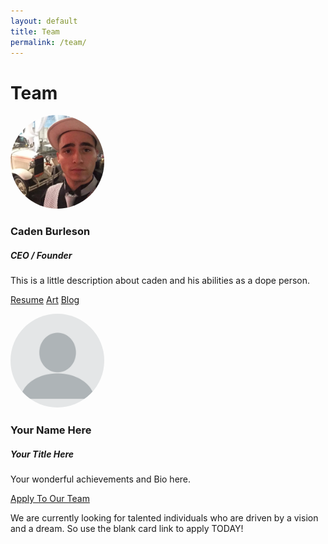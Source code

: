 ```yaml
---
layout: default
title: Team
permalink: /team/
---
```

<html>
<body>

<H1>Team</H1>

<div class="row">
	<div class="col-sm-6 col-md-4">
		<div class="thumbnail">
			<img src="/assets/pfpme.jpg" alt="CadenProfilePic" style="width:150px; height:150px; border-radius: 50%;">
			<div class="caption">
				<h3>Caden Burleson</h3>
				<h5>CEO / Founder</h5>
				<p>This is a little description about caden and his abilities as a dope person.</p>
				<p>
					<a href="https://docs.google.com/document/d/1yoBM2ocbgjIMC0FEMftuDyluynPI1jRHzNSGnc05do0/edit?usp=sharing" class="btn btn-default" role="button">Resume</a>
					<a href="#" class="btn btn-default" role="button">Art</a>
					<a href="https://medium.com/@CadenBurleson" class="btn btn-default" role="button">Blog</a>
				</p>
			</div>
		</div>
	</div>


<div class="col-sm-6 col-md-4">
	<div class="thumbnail">
		<img src="/assets/guest_pfp.png" alt="CadenProfilePic" style="width:150px; height:150px; border-radius: 50%;">
		<div class="caption">
			<h3>Your Name Here</h3>
			<h5>Your Title Here</h5>
			<p>Your wonderful achievements and Bio here.</p>
			<p>
				<a href="https://Slamatron.com/comingsoon/" class="btn btn-default" role="button">Apply To Our Team</a>
				<!-- <a href="#" class="btn btn-default" role="button">Art</a> -->
			</p>
		</div>
	</div>
</div>

<p>
	We are currently looking for talented individuals who are driven by a vision and a dream.
	So use the blank card link to apply TODAY!
</p>

</div>



<!-- <h2> Caden Burleson's Alter Ego </h2>
<h4> Arch Nemesis </h4>
<img src="/assets/pfpme.jpg" alt="CadenProfilePic" style="width:150px; height:150px; border-radius: 50%;"> -->


</body>
</html>
